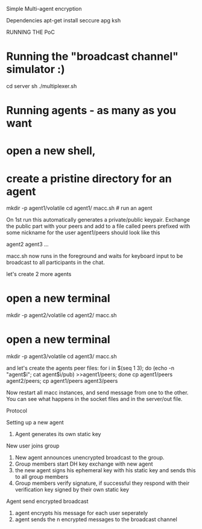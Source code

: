 Simple Multi-agent encryption

Dependencies
apt-get install seccure apg ksh

RUNNING THE PoC

 # Running the "broadcast channel" simulator :)
 cd server
 sh ./multiplexer.sh

 # Running agents - as many as you want

 # open a new shell,
 # create a pristine directory for an agent
 mkdir -p agent1/volatile
 cd agent1/
 macc.sh # run an agent

On 1st run this automatically generates a private/public keypair. Exchange the public part with your peers and add to a file called peers prefixed with some nickname for the user agent1/peers should look like this

 agent2 <long random string>
 agent3 <other long random string>
 ...

macc.sh now runs in the foreground and waits for keyboard input to be broadcast to all participants in the chat.

let's create 2 more agents
 # open a new terminal
 mkdir -p agent2/volatile
 cd agent2/
 macc.sh

 # open a new terminal
 mkdir -p agent3/volatile
 cd agent3/
 macc.sh

and let's create the agents peer files:
 for i in $(seq 1 3); do (echo -n "agent$i"; cat agent$i/pub) >>agent1/peers; done cp agent1/peers agent2/peers; cp agent1/peers agent3/peers

Now restart all macc instances, and send message from one to the other. You can see what happens in the socket files and in the server/out file.

Protocol

Setting up a new agent
1. Agent generates its own static key

New user joins group
1. New agent announces unencrypted broadcast to the group.
2. Group members start DH key exchange with new agent
3. the new agent signs his ephemeral key with his static key and sends this to all group members
4. Group members verify signature, if successful they respond with their verification key signed by their own static key

Agent send encrypted broadcast
1. agent encrypts his message for each user seperately
2. agent sends the n encrypted messages to the broadcast channel

